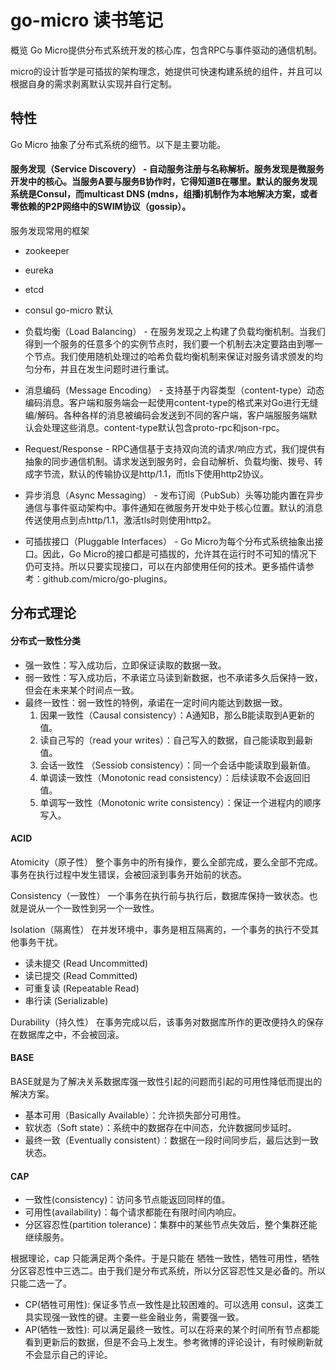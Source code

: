 # go-micro 读书笔记
概览
Go Micro提供分布式系统开发的核心库，包含RPC与事件驱动的通信机制。

micro的设计哲学是可插拔的架构理念，她提供可快速构建系统的组件，并且可以根据自身的需求剥离默认实现并自行定制。


## 特性
Go Micro 抽象了分布式系统的细节。以下是主要功能。

#### 服务发现（Service Discovery） - 自动服务注册与名称解析。服务发现是微服务开发中的核心。当服务A要与服务B协作时，它得知道B在哪里。默认的服务发现系统是Consul，而multicast DNS (mdns，组播)机制作为本地解决方案，或者零依赖的P2P网络中的SWIM协议（gossip）。
服务发现常用的框架 
- zookeeper
- eureka
- etcd
- consul go-micro 默认

- 负载均衡（Load Balancing） - 在服务发现之上构建了负载均衡机制。当我们得到一个服务的任意多个的实例节点时，我们要一个机制去决定要路由到哪一个节点。我们使用随机处理过的哈希负载均衡机制来保证对服务请求颁发的均匀分布，并且在发生问题时进行重试。
- 消息编码（Message Encoding） - 支持基于内容类型（content-type）动态编码消息。客户端和服务端会一起使用content-type的格式来对Go进行无缝编/解码。各种各样的消息被编码会发送到不同的客户端，客户端服服务端默认会处理这些消息。content-type默认包含proto-rpc和json-rpc。
- Request/Response - RPC通信基于支持双向流的请求/响应方式，我们提供有抽象的同步通信机制。请求发送到服务时，会自动解析、负载均衡、拨号、转成字节流，默认的传输协议是http/1.1，而tls下使用http2协议。
- 异步消息（Async Messaging） - 发布订阅（PubSub）头等功能内置在异步通信与事件驱动架构中。事件通知在微服务开发中处于核心位置。默认的消息传送使用点到点http/1.1，激活tls时则使用http2。
- 可插拔接口（Pluggable Interfaces） - Go Micro为每个分布式系统抽象出接口。因此，Go Micro的接口都是可插拔的，允许其在运行时不可知的情况下仍可支持。所以只要实现接口，可以在内部使用任何的技术。更多插件请参考：github.com/micro/go-plugins。

## 分布式理论
#### 分布式一致性分类
- 强一致性：写入成功后，立即保证读取的数据一致。
- 弱一致性：写入成功后，不承诺立马读到新数据，也不承诺多久后保持一致，但会在未来某个时间点一致。
- 最终一致性：弱一致性的特例，承诺在一定时间内能达到数据一致。
  1. 因果一致性（Causal consistency）：A通知B，那么B能读取到A更新的值。
  2. 读自己写的（read your writes）：自己写入的数据，自己能读取到最新值。
  3. 会话一致性 （Sessiob consistency）：同一个会话中能读取到最新值。
  4. 单调读一致性（Monotonic read consistency）：后续读取不会返回旧值。
  5. 单调写一致性（Monotonic write consistency）：保证一个进程内的顺序写入。

#### ACID
Atomicity（原子性）
整个事务中的所有操作，要么全部完成，要么全部不完成。事务在执行过程中发生错误，会被回滚到事务开始前的状态。

Consistency（一致性）
一个事务在执行前与执行后，数据库保持一致状态。也就是说从一个一致性到另一个一致性。

Isolation（隔离性）
在并发环境中，事务是相互隔离的，一个事务的执行不受其他事务干扰。
- 读未提交 (Read Uncommitted)
- 读已提交 (Read Committed)
- 可重复读 (Repeatable Read)
- 串行读 (Serializable)

Durability（持久性）
在事务完成以后，该事务对数据库所作的更改便持久的保存在数据库之中，不会被回滚。

#### BASE
BASE就是为了解决关系数据库强一致性引起的问题而引起的可用性降低而提出的解决方案。

- 基本可用（Basically Available）：允许损失部分可用性。
- 软状态（Soft state）：系统中的数据存在中间态，允许数据同步延时。
- 最终一致（Eventually consistent）：数据在一段时间同步后，最后达到一致状态。

#### CAP
- 一致性(consistency)：访问多节点能返回同样的值。
- 可用性(availability)：每个请求都能在有限时间内响应。
- 分区容忍性(partition tolerance)：集群中的某些节点失效后，整个集群还能继续服务。

根据理论，cap 只能满足两个条件。于是只能在 牺牲一致性，牺牲可用性，牺牲分区容忍性中三选二。由于我们是分布式系统，所以分区容忍性又是必备的。所以只能二选一了。
- CP(牺牲可用性): 保证多节点一致性是比较困难的。可以选用 consul，这类工具实现强一致性的键。主要一些金融业务，需要强一致。
- AP(牺牲一致性): 可以满足最终一致性。可以在将来的某个时间所有节点都能看到更新后的数据，但是不会马上发生。参考微博的评论设计，有时候刷新就不会显示自己的评论。
